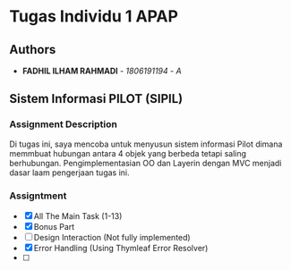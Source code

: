 # Tugas Individu 1 APAP
## Authors
* **FADHIL ILHAM RAHMADI** - *1806191194* - *A*

## Sistem Informasi PILOT (SIPIL)

### Assignment Description
Di tugas ini, saya mencoba untuk menyusun sistem informasi Pilot dimana memmbuat hubungan antara 4 objek yang berbeda tetapi saling berhubungan. Pengimplementasian OO dan Layerin dengan MVC menjadi dasar laam pengerjaan tugas ini. 
### Assigntment
- [x] All The Main Task (1-13)
- [x] Bonus Part
- [ ] Design Interaction (Not fully implemented)
- [x] Error Handling (Using Thymleaf Error Resolver)
- [ ] 

